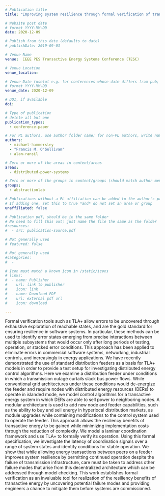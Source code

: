 ```yaml
---
# Publication title
title: "Improving system resilience through formal verification of transactive energy controls"

# Website post date
# format YYYY-MM-DD
date: 2020-12-09

# Publish from this date (defaults to date)
# publishDate: 2019-09-03

# Venue Name
venue:  IEEE PES Transactive Energy Systems Conference (TESC)

# Venue Location
venue_location:

# Venue Date (useful e.g. for conferences whose date differs from pub; defaults to date)
# format YYYY-MM-DD
venue_date: 2020-12-09

# DOI, if available
doi:

# Type of publication
# delete all but one
publication_types:
  - conference-paper

# For PL authors, use author folder name; for non-PL authors, write name as in paper within ""
authors:
  - michael-hammersley
  - "Francis M. O'Sullivan"
  - alan-ransil

# Zero or more of the areas in content/areas
areas:
  - distributed-power-systems

# Zero or more of the groups in content/groups (should match author membership)
groups:
  - abstractionlab

# Publications without a PL affiliation can be added to the author's profile without showing up elsewhere
# If adding one, set this to true *and* do not set an area or group
unaffiliated: false

# Publication pdf, should be in the same folder
# No need to fill this out; just name the file the same as the folder
#resources:
#  - src: publication-source.pdf

# Not generally used
# featured: false

# Not generally used
#categories:
#  -

# Icon must match a known icon in /static/icons
# links:
#  - name: Publisher
#    url: link to publisher
#    icon: link
#  - name: Download PDF
#    url: external pdf url
#    icon: download

---
```


Formal verification tools such as TLA+ allow errors
to be uncovered through exhaustive exploration of reachable
states, and are the gold standard for ensuring resilience in
software systems. In particular, these methods can be used to
identify error states emerging from precise interactions between
multiple subsystems that would occur only after long periods of
testing, operation, or stacked error conditions. This approach
has been applied to eliminate errors in commercial software
systems, networking, industrial controls, and increasingly in
energy applications. We have recently demonstrated the use
of standard distribution feeders as a basis for TLA+ models
in order to provide a test setup for investigating distributed
energy control algorithms. Here we examine a distribution feeder
under conditions in which a transmission outage curtails slack
bus power flows. While conventional grid architectures under
these conditions would de-energize the feeder and require nodes
with distributed energy resources (DERs) to operate in islanded
mode, we model control algorithms for a transactive energy
system in which DERs are able to sell power to neighboring
nodes. A modular architecture is used to add new node and
feeder capabilities, such as the ability to buy and sell energy
in hyperlocal distribution markets, as module upgrades while
containing modifications to the control system used to operate the
feeder. This approach allows the resiliency benefits of transactive
energy to be gained while minimizing implementation costs
through the reduction of complexity. We model a laminar
coordination framework and use TLA+ to formally verify its
operation. Using this formal specification, we investigate the
latency of coordination signals over a range of system states
and identify conditions for stable operation. We show that while
allowing energy transactions between peers on a feeder improves
system resilience by permitting continued operation despite the
failure of transmission infrastructure, care must be taken to
address other failure modes that arise from this decentralized
architecture which can be addressed through model checking.
This work establishes formal verification as an invaluable tool
for realization of the resiliency benefits of transactive energy by
uncovering potential failure modes and providing engineers a
chance to mitigate them before systems are commissioned.

